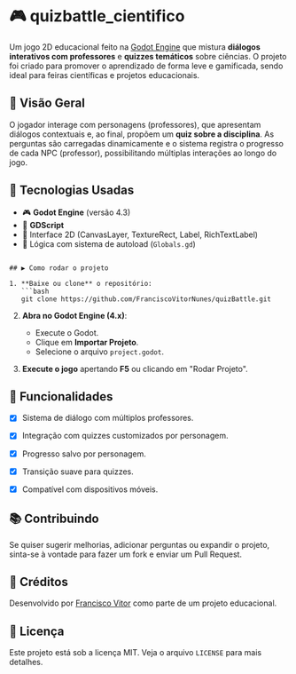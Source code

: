 
# 🎮 quizbattle_cientifico

Um jogo 2D educacional feito na [Godot Engine](https://godotengine.org/) que mistura **diálogos interativos com professores** e **quizzes temáticos** sobre ciências. O projeto foi criado para promover o aprendizado de forma leve e gamificada, sendo ideal para feiras científicas e projetos educacionais.

## 📌 Visão Geral

O jogador interage com personagens (professores), que apresentam diálogos contextuais e, ao final, propõem um **quiz sobre a disciplina**. As perguntas são carregadas dinamicamente e o sistema registra o progresso de cada NPC (professor), possibilitando múltiplas interações ao longo do jogo.

## 🧪 Tecnologias Usadas

- 🎮 **Godot Engine** (versão 4.3)
- 💬 **GDScript**
- 🎨 Interface 2D (CanvasLayer, TextureRect, Label, RichTextLabel)
- 🧠 Lógica com sistema de autoload (`Globals.gd`)


```

## ▶️ Como rodar o projeto

1. **Baixe ou clone** o repositório:
   ```bash
   git clone https://github.com/FranciscoVitorNunes/quizBattle.git
   ```

2. **Abra no Godot Engine (4.x)**:
   - Execute o Godot.
   - Clique em **Importar Projeto**.
   - Selecione o arquivo `project.godot`.

3. **Execute o jogo** apertando **F5** ou clicando em "Rodar Projeto".

## 🎯 Funcionalidades

- [x] Sistema de diálogo com múltiplos professores.
- [x] Integração com quizzes customizados por personagem.
- [x] Progresso salvo por personagem.
- [x] Transição suave para quizzes.
- [x] Compatível com dispositivos móveis.


## 📚 Contribuindo

Se quiser sugerir melhorias, adicionar perguntas ou expandir o projeto, sinta-se à vontade para fazer um fork e enviar um Pull Request.

## 🧠 Créditos

Desenvolvido por [Francisco Vitor](https://github.com/FranciscoVitorNunes) como parte de um projeto educacional.

## 📝 Licença

Este projeto está sob a licença MIT. Veja o arquivo `LICENSE` para mais detalhes.
